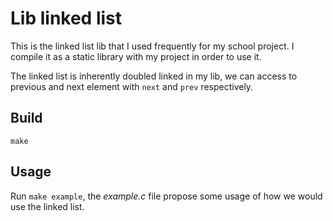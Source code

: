# Lib linked list

This is the linked list lib that I used frequently for my school project. I compile it as a static library with my project in order to use it.

The linked list is inherently doubled linked in my lib, we can access to previous and next element with ```next``` and ```prev``` respectively.

## Build

```make```

## Usage

Run ```make example```, the _example.c_ file propose some usage of how we would use the linked list.

